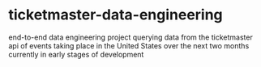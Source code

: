 # ticketmaster-data-engineering

end-to-end data engineering project querying data from the ticketmaster api of events taking place in the United States over the next two months<br>
currently in early stages of development
